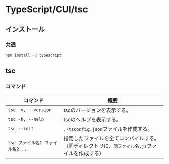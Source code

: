 # TypeScript/CUI/tsc

## インストール

### 共通

```bash
npm install -g typescript
```

## tsc

### コマンド

| コマンド                          | 概要                                                         |
| --------------------------------- | ------------------------------------------------------------ |
| `tsc -v, --version`               | tscのバージョンを表示する。                                  |
| `tsc -h, --help`                  | tscのヘルプを表示する。                                      |
| `tsc --init`                      | `./tsconfig.json`ファイルを作成する。                        |
| `tsc ファイル名1 ファイル名2 ...` | 指定したファイルを全てコンパイルする。<br />（同ディレクトリに、`同ファイル名.js`ファイルを作成する） |
